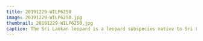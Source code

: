 ```yaml
---
title: 20191229-WILP6250
image: 20191229-WILP6250.jpg
thumbnail: 20191229-WILP6250.jpg
caption: The Sri Lankan leopard is a leopard subspecies native to Sri Lanka. This female leopard best known as Cleopatra spotted near Kokkari Willu / Wilpattu National Park, Sri Lanka
---
```

